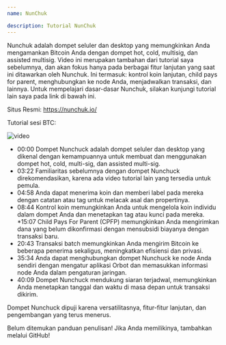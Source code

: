 ```yaml
---
name: NunChuk

description: Tutorial NunChuk
---
```


Nunchuk adalah dompet seluler dan desktop yang memungkinkan Anda mengamankan Bitcoin Anda dengan dompet hot, cold, multisig, dan assisted multisig. Video ini merupakan tambahan dari tutorial saya sebelumnya, dan akan fokus hanya pada berbagai fitur lanjutan yang saat ini ditawarkan oleh Nunchuk. Ini termasuk: kontrol koin lanjutan, child pays for parent, menghubungkan ke node Anda, menjadwalkan transaksi, dan lainnya. Untuk mempelajari dasar-dasar Nunchuk, silakan kunjungi tutorial lain saya pada link di bawah ini.

Situs Resmi: https://nunchuk.io/

Tutorial sesi BTC:

![video](https://youtu.be/ugzdX0Q0Cgs?si=X-ZsK9Y_0-IHBCj4)

- 00:00 Dompet Nunchuck adalah dompet seluler dan desktop yang dikenal dengan kemampuannya untuk membuat dan menggunakan dompet hot, cold, multi-sig, dan assisted multi-sig.
- 03:22 Familiaritas sebelumnya dengan dompet Nunchuck direkomendasikan, karena ada video tutorial lain yang tersedia untuk pemula.
- 04:58 Anda dapat menerima koin dan memberi label pada mereka dengan catatan atau tag untuk melacak asal dan propertinya.
- 08:44 Kontrol koin memungkinkan Anda untuk mengelola koin individu dalam dompet Anda dan menetapkan tag atau kunci pada mereka.
  \*15:07 Child Pays For Parent (CPFP) memungkinkan Anda mengirimkan dana yang belum dikonfirmasi dengan mensubsidi biayanya dengan transaksi baru.
- 20:43 Transaksi batch memungkinkan Anda mengirim Bitcoin ke beberapa penerima sekaligus, meningkatkan efisiensi dan privasi.
- 35:34 Anda dapat menghubungkan dompet Nunchuck ke node Anda sendiri dengan mengatur aplikasi Orbot dan memasukkan informasi node Anda dalam pengaturan jaringan.
- 40:09 Dompet Nunchuck mendukung siaran terjadwal, memungkinkan Anda menetapkan tanggal dan waktu di masa depan untuk transaksi dikirim.

Dompet Nunchuck dipuji karena versatilitasnya, fitur-fitur lanjutan, dan pengembangan yang terus menerus.

Belum ditemukan panduan penulisan! Jika Anda memilikinya, tambahkan melalui GitHub!